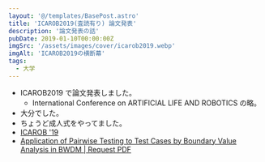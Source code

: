 ```yaml
---
layout: '@/templates/BasePost.astro'
title: 'ICAROB2019(査読有り) 論文発表'
description: '論文発表の話'
pubDate: 2019-01-10T00:00:00Z
imgSrc: '/assets/images/cover/icarob2019.webp'
imgAlt: 'ICAROB2019の横断幕'
tags:
  - 大学
---
```


- ICAROB2019 で論文発表しました。
  - International Conference on ARTIFICIAL LIFE AND ROBOTICS の略。
- 大分でした。
- ちょうど成人式をやってました。
- [ICAROB '19](https://alife-robotics.co.jp/members2019/icarob/index.html)
- [Application of Pairwise Testing to Test Cases by Boundary Value Analysis in BWDM | Request PDF](https://www.researchgate.net/publication/331335335_Application_of_Pairwise_Testing_to_Test_Cases_by_Boundary_Value_Analysis_in_BWDM)
